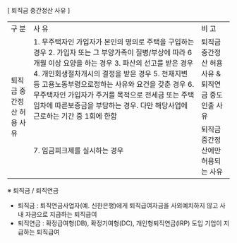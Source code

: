 [ 퇴직금 중간정산 사유 ]

<table><tbody><tr>
<td>
구 분</td>
<td>
사 유</td>
<td>
비 고</td></tr><tr>
<td rowspan="2">퇴직금 중간정산
허용 사유</td>
<td>1. 무주택자인 가입자가 본인의 명의로 주택을 구입하는 경우
2. 가입자 또는 그 부양가족이 질병/부상에 따라 6개월 이상 요양을 하는 경우
3. 파산의 선고를 받은 경우
4. 개인회생절차개시의 결정을 받은 경우
5. 천재지변 등 고용노동부령으로정하는 사유와 요건을 갖춘 경우
6.무주택자인 가입자가 주거를 목적으로 전세금 또는 주택 임차에 따른보증금을 부담하는 경우. 다만 해당사업에 근로하는 기간 중 1회에 한함</td>
<td>퇴직금 중간정산
허용사유 &퇴직연금 중도인출 사유</td></tr><tr>
<td>
7. 임금피크제를 실시하는 경우
</td>
<td>퇴직금 중간정산에만허용되는 사유</td></tr></tbody>
</table>


※ 퇴직금 / 퇴직연금
- 퇴직금 : 퇴직연금사업자(예. 신한은행)에게 퇴직급여자금을 사외예치하지 않고 사내 자금으로 지급하는 퇴직급여
- 퇴직연금 : 확정급여형(DB), 확정기여형(DC), 개인형퇴직연금(IRP) 도입 기업이 지급하는 퇴직급여
